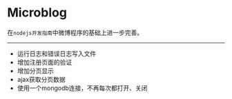 # Microblog

在`nodejs开发指南`中微博程序的基础上进一步完善。

-----------------
- 运行日志和错误日志写入文件
- 增加注册页面的验证
- 增加分页显示
- ajax获取分页数据
- 使用一个mongodb连接，不再每次都打开、关闭
